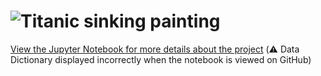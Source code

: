 # <img src="https://upload.wikimedia.org/wikipedia/commons/6/6e/St%C3%B6wer_Titanic.jpg" alt="Titanic sinking painting">

[View the Jupyter Notebook for more details about the project](titanic_shipwreck.ipynb) (:warning: Data Dictionary displayed incorrectly when the notebook is viewed on GitHub)
